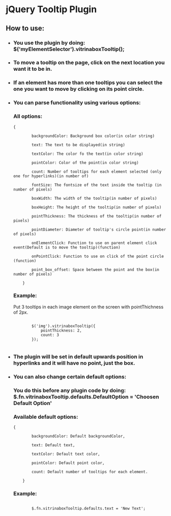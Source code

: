 <h1>jQuery Tooltip Plugin</h1>

<h2>How to use:</h2>

<ul>
    <li><h3>You use the plugin by doing: $('myElementSelector').vitrinaboxTooltip();</h3></li>
    <li><h3>To move a tooltip on the page, click on the next location you want it to be in.</h3></li>
    <li><h3>If an element has more than one tooltips you can select the one you want to move by clicking on its point circle.</h3></li>
    <li><h3>You can parse functionality using various options:</h3></li>
    <h3>All options:</h3>
    <code>{<br />
        backgroundColor: Background box color(in color string)<br />
        text: The text to be displayed(in string)<br />
        textColor: The color fo the text(in color string)<br />
        pointColor: Color of the point(in color string)<br />
        count: Number of tooltips for each element selected (only one for hyperlinks)(in number of)<br />
        fontSize: The fontsize of the text inside the tooltip (in number of pixels)<br />
        boxWidth: The width of the tooltip(in number of pixels)<br />
        boxHeight: The height of the tooltip(in number of pixels)<br />
        pointThickness: The thickness of the tooltip(in number of pixels)<br />
        pointDiameter: Diameter of tooltip's circle point(in number of pixels)<br />
        onElementClick: Function to use on parent element click event(Default is to move the tooltip)(function)<br />
        onPointClick: Function to use on click of the point circle (function)<br />
        point_box_offset: Space between the point and the box(in number of pixels)<br />
    }</code>
    <h3>Example:</h3>
        <p>Put 3 tooltips in each image element on the screen with pointThichness of 2px.</p>
    <code> 
        $('img').vitrinaboxTooltip({
            pointThickness: 2,
            count: 3
        });
    </code>
    <li><h3>The plugin will be set in default upwards position in hyperlinks and it will have no point, just the box.</h3></li>
    <li><h3>You can also change certain default options:</h3></li>
    <h3>You do this before any plugin code by doing: $.fn.vitrinaboxTooltip.defaults.DefaultOption = 'Choosen Default Option'</h3>
    <h3>Available default options:</h3>
    <code>{<br />
        backgroundColor: Default backgroundColor,<br />
        text: Default text,<br />
        textColor: Default text color,<br />
        pointColor: Default point color,<br />
        count: Default number of tooltips for each element.<br />
    }</code>
    <h3>Example: </h3>
    <code> 
        $.fn.vitrinaboxTooltip.defaults.text = 'New Text';
    </code>
</ul>